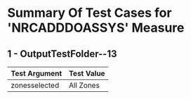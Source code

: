 # Summary Of Test Cases for 'NRCADDDOASSYS' Measure
 
## 1 - OutputTestFolder--13
| Test Argument | Test Value |
| ------------- | ---------- |
| zonesselected |All Zones |
 
